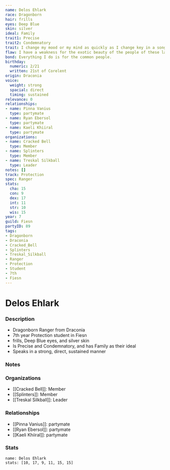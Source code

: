 ```yaml
---
name: Delos Ehlark
race: Dragonborn
hair: frills
eyes: Deep Blue
skin: silver
ideal: Family
trait1: Precise
trait2: Condemnatory
trait: I change my mood or my mind as quickly as I change key in a song.
flaw: I have a weakness for the exotic beauty of the people of these lands.
bond: Everything I do is for the common people.
birthday:
  numeric: 2/21
  written: 21st of Corelent
origin: Draconia
voice:
  weight: strong
  spacial: direct
  timing: sustained
relevance: 0
relationships:
- name: Pinna Vanius
  type: partymate
- name: Ryan Ebersol
  type: partymate
- name: Kaeli Khiiral
  type: partymate
organizations:
- name: Cracked Bell
  type: Member
- name: Splinters
  type: Member
- name: Treskal Silkball
  type: Leader
notes: []
track: Protection
spec: Ranger
stats:
  cha: 15
  con: 9
  dex: 17
  int: 11
  str: 10
  wis: 15
year: 7
guild: Fiesn
partyID: 89
tags:
- Dragonborn
- Draconia
- Cracked_Bell
- Splinters
- Treskal_Silkball
- Ranger
- Protection
- Student
- 7th
- Fiesn
---
```

# Delos Ehlark
### Description
- Dragonborn Ranger from Draconia
- 7th year Protection student in Fiesn
- frills, Deep Blue eyes, and silver skin
- Is Precise and Condemnatory, and has Family as their ideal
- Speaks in a strong, direct, sustained manner

### Notes

### Organizations
- [[Cracked Bell]]: Member
- [[Splinters]]: Member
- [[Treskal Silkball]]: Leader

### Relationships
- [[Pinna Vanius]]: partymate
- [[Ryan Ebersol]]: partymate
- [[Kaeli Khiiral]]: partymate

### Stats
```statblock
name: Delos Ehlark
stats: [10, 17, 9, 11, 15, 15]
```